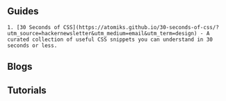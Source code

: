 ## Guides

    1. [30 Seconds of CSS](https://atomiks.github.io/30-seconds-of-css/?utm_source=hackernewsletter&utm_medium=email&utm_term=design) - A curated collection of useful CSS snippets you can understand in 30 seconds or less.

## Blogs

## Tutorials
